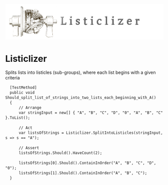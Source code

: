 ![ ](https://raw.githubusercontent.com/RobertBaldini/Listiclizer/master/Listiclizer-Logo-png.png)

# Listiclizer
Splits lists into listicles (sub-groups), where each list begins with a given criteria

```
  [TestMethod]
  public void Should_split_list_of_strings_into_two_lists_each_beginning_with_A()
  {
      // Arrange
      var stringInput = new[] { "A", "B", "C", "D", "0", "A", "B", "C" }.ToList();

      // Act
      var listsOfStrings = Listiclizer.SplitIntoListicles(stringInput, s => s == "A");

      // Assert
      listsOfStrings.Should().HaveCount(2);

      listsOfStrings[0].Should().ContainInOrder("A", "B", "C", "D", "0");
      listsOfStrings[1].Should().ContainInOrder("A", "B", "C");
  }
```
